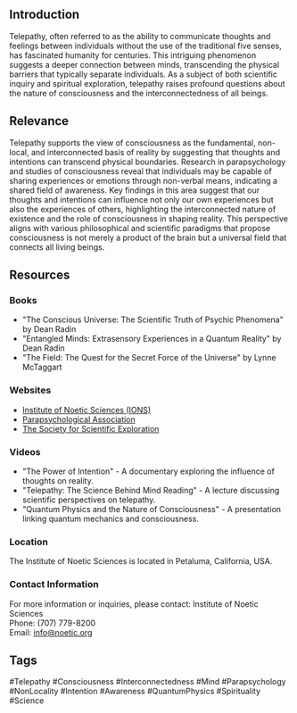 ## Introduction
Telepathy, often referred to as the ability to communicate thoughts and feelings between individuals without the use of the traditional five senses, has fascinated humanity for centuries. This intriguing phenomenon suggests a deeper connection between minds, transcending the physical barriers that typically separate individuals. As a subject of both scientific inquiry and spiritual exploration, telepathy raises profound questions about the nature of consciousness and the interconnectedness of all beings.

## Relevance
Telepathy supports the view of consciousness as the fundamental, non-local, and interconnected basis of reality by suggesting that thoughts and intentions can transcend physical boundaries. Research in parapsychology and studies of consciousness reveal that individuals may be capable of sharing experiences or emotions through non-verbal means, indicating a shared field of awareness. Key findings in this area suggest that our thoughts and intentions can influence not only our own experiences but also the experiences of others, highlighting the interconnected nature of existence and the role of consciousness in shaping reality. This perspective aligns with various philosophical and scientific paradigms that propose consciousness is not merely a product of the brain but a universal field that connects all living beings.

## Resources

### Books
- "The Conscious Universe: The Scientific Truth of Psychic Phenomena" by Dean Radin
- "Entangled Minds: Extrasensory Experiences in a Quantum Reality" by Dean Radin
- "The Field: The Quest for the Secret Force of the Universe" by Lynne McTaggart

### Websites
- [Institute of Noetic Sciences (IONS)](https://noetic.org)
- [Parapsychological Association](https://www.parapsych.org)
- [The Society for Scientific Exploration](https://www.scientificexploration.org)

### Videos
- "The Power of Intention" - A documentary exploring the influence of thoughts on reality.
- "Telepathy: The Science Behind Mind Reading" - A lecture discussing scientific perspectives on telepathy.
- "Quantum Physics and the Nature of Consciousness" - A presentation linking quantum mechanics and consciousness.

### Location
The Institute of Noetic Sciences is located in Petaluma, California, USA.

### Contact Information
For more information or inquiries, please contact:
Institute of Noetic Sciences  
Phone: (707) 779-8200  
Email: info@noetic.org  

## Tags
#Telepathy #Consciousness #Interconnectedness #Mind #Parapsychology #NonLocality #Intention #Awareness #QuantumPhysics #Spirituality #Science
